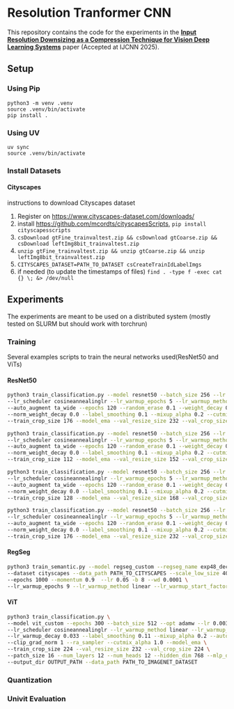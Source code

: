 # Resolution Tranformer CNN

This repository contains the code for the experiments in the __[Input Resolution Downsizing as a Compression Technique for Vision Deep Learning Systems](https://arxiv.org/abs/2504.03749)__ paper (Accepted at IJCNN 2025).


## Setup

### Using Pip
```
python3 -m venv .venv
source .venv/bin/activate
pip install .
```
### Using UV
```
uv sync
source .venv/bin/activate
```
### Install Datasets
#### Cityscapes
instructions to download Cityscapes dataset
1. Register on  https://www.cityscapes-dataset.com/downloads/
2. install https://github.com/mcordts/cityscapesScripts, `pip install cityscapesscripts`
3. ``csDownload gtFine_trainvaltest.zip && csDownload gtCoarse.zip && csDownload leftImg8bit_trainvaltest.zip``
4. ``unzip gtFine_trainvaltest.zip && unzip gtCoarse.zip && unzip leftImg8bit_trainvaltest.zip``
6. ``CITYSCAPES_DATASET=PATH_TO_DATASET csCreateTrainIdLabelImgs``
5. if needed (to update the timestamps of files) ``find . -type f -exec cat {} \; &> /dev/null``

## Experiments
The experiments are meant to be used on a distributed system (mostly tested on SLURM but should work with torchrun)

### Training
Several examples scripts to train the neural networks used(ResNet50 and ViTs)
#### ResNet50
```bash
python3 train_classification.py --model resnet50 --batch_size 256 --lr 0.1 \
--lr_scheduler cosineannealinglr --lr_warmup_epochs 5 --lr_warmup_method linear \
--auto_augment ta_wide --epochs 120 --random_erase 0.1 --weight_decay 0.00002 \
--norm_weight_decay 0.0 --label_smoothing 0.1 --mixup_alpha 0.2 --cutmix_alpha 1.0 \
--train_crop_size 176 --model_ema --val_resize_size 232 --val_crop_size 224 --output_dir OUTPUT_PATH --data_path PATH_TO_IMAGENET_DATASET
```
```bash
python3 train_classification.py --model resnet50 --batch_size 256 --lr 0.1 \
--lr_scheduler cosineannealinglr --lr_warmup_epochs 5 --lr_warmup_method linear \
--auto_augment ta_wide --epochs 120 --random_erase 0.1 --weight_decay 0.00002 \
--norm_weight_decay 0.0 --label_smoothing 0.1 --mixup_alpha 0.2 --cutmix_alpha 1.0 \
--train_crop_size 112 --model_ema --val_resize_size 152 --val_crop_size 144 --output_dir OUTPUT_PATH --data_path PATH_TO_IMAGENET_DATASET
```
```bash
python3 train_classification.py --model resnet50 --batch_size 256 --lr 0.1 \
--lr_scheduler cosineannealinglr --lr_warmup_epochs 5 --lr_warmup_method linear \
--auto_augment ta_wide --epochs 120 --random_erase 0.1 --weight_decay 0.00002 \
--norm_weight_decay 0.0 --label_smoothing 0.1 --mixup_alpha 0.2 --cutmix_alpha 1.0 \
--train_crop_size 128 --model_ema --val_resize_size 168 --val_crop_size 160 --output_dir OUTPUT_PATH --data_path PATH_TO_IMAGENET_DATASET
```
```bash
python3 train_classification.py --model resnet50 --batch_size 256 --lr 0.1 \
--lr_scheduler cosineannealinglr --lr_warmup_epochs 5 --lr_warmup_method linear \
--auto_augment ta_wide --epochs 120 --random_erase 0.1 --weight_decay 0.00002 \
--norm_weight_decay 0.0 --label_smoothing 0.1 --mixup_alpha 0.2 --cutmix_alpha 1.0 \
--train_crop_size 176 --model_ema --val_resize_size 232 --val_crop_size 224 --first_conv_resize 76 --channels 3 4 6 3 --output_dir OUTPUT_PATH --data_path PATH_TO_IMAGENET_DATASET
```
#### RegSeg
```bash
python3 train_semantic.py --model regseg_custom --regseg_name exp48_decoder26 --output_dir OUTPUT_PATH \
--dataset cityscapes --data_path PATH_TO_CITYSCAPES --scale_low_size 400 --scale_high_size 1600 --random_crop_size 1024 --augmode randaug_reduced --exclude_classes 14 15 16 \
--epochs 1000 --momentum 0.9  --lr 0.05 -b 8 --wd 0.0001 \
--lr_warmup_epochs 9 --lr_warmup_method linear --lr_warmup_start_factor 0.1 
```
#### ViT
```bash
python3 train_classification.py \
--model vit_custom --epochs 300 --batch_size 512 --opt adamw --lr 0.003 --wd 0.3 \
--lr_scheduler cosineannealinglr --lr_warmup_method linear --lr_warmup_epochs 30 \
--lr_warmup_decay 0.033 --label_smoothing 0.11 --mixup_alpha 0.2 --auto_augment ra \
--clip_grad_norm 1 --ra_sampler --cutmix_alpha 1.0 --model_ema \
--train_crop_size 224 --val_resize_size 232 --val_crop_size 224 \
--patch_size 16 --num_layers 12 --num_heads 12 --hidden_dim 768 --mlp_dim 3072 --img_size 224 \
--output_dir OUTPUT_PATH --data_path PATH_TO_IMAGENET_DATASET
```
### Quantization

### Univit Evaluation

